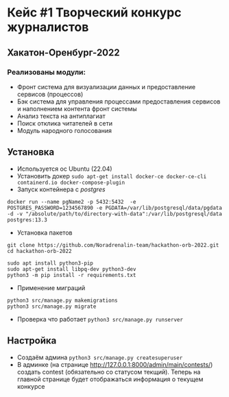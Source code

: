 # Кейс #1 Творческий конкурс журналистов
## Хакатон-Оренбург-2022

### Реализованы модули:
- Фронт система для визуализации данных и предоставление сервисов (процессов)
- Бэк система для управления процессами предоставления сервисов и наполнением контента фронт системы
- Анализ текста на антиплагиат
- Поиск отклика читателей в сети
- Модуль народного голосования

## Установка

- Используется ос Ubuntu (22.04) 
- Установить докер
```sudo apt-get install docker-ce docker-ce-cli containerd.io docker-compose-plugin```
- Запуск контейнера с *postgres*
```
docker run --name pgName2 -p 5432:5432  -e POSTGRES_PASSWORD=1234567890 -e PGDATA=/var/lib/postgresql/data/pgdata -d -v "/absolute/path/to/directory-with-data":/var/lib/postgresql/data postgres:13.3
```

- Установка пакетов
```
git clone https://github.com/Noradrenalin-team/hackathon-orb-2022.git
cd hackathon-orb-2022

sudo apt install python3-pip
sudo apt-get install libpq-dev python3-dev
python3 -m pip install -r requirements.txt
```
- Применение миграций
```
python3 src/manage.py makemigrations
python3 src/manage.py migrate
```
- Проверка что работает
```python3 src/manage.py runserver```

## Настройка
- Создаём админа
```python3 src/manage.py createsuperuser```
- В админке (на странице http://127.0.0.1:8000/admin/main/contests/) создать contest (обязательно со статусом текщий).
Теперь на главной странице будет отображаться информация о текущем конкурсе



